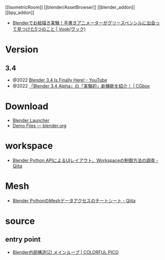 [[IsometricRoom]]
[[blender/AssetBrowser]]
[[blender_addon]]
[[bpy_addon]]

- [Blenderでお絵描き実験！手書きアニメーターがグリースペンシルに出会って見つけた5つのこと | Vook(ヴック)](https://vook.vc/n/3863)

# Version
## 3.4
- @2022 [Blender 3.4 Is Finally Here! - YouTube](https://www.youtube.com/watch?v=xqnVokt3tlI&ab_channel=askNK)
- @2022 [「Blender 3.4 Alpha」の「実験的」新機能を紹介！ | CGbox](https://cgbox.jp/2022/09/02/blender-3-4-alpha/)

# Download
- [Blender Launcher](https://dotbow.github.io/Blender-Launcher/)
- [Demo Files — blender.org](https://www.blender.org/download/demo-files/)

# workspace
- [Blender Python APIによるUIレイアウト、Workspaceの制御方法の調査 - Qiita](https://qiita.com/kenyoshi17/items/c30cbfc5e92e07423e91)

# Mesh
- [Blender PythonのMeshデータアクセスのチートシート - Qiita](https://qiita.com/kenyoshi17/items/b93bbba6451e3c6017e5)

# source
## entry point
- [Blender内部構造(2) メインループ | COLORFUL PICO](https://colorful-pico.net/wp/blender%E5%86%85%E9%83%A8%E6%A7%8B%E9%80%A02-%E3%83%A1%E3%82%A4%E3%83%B3%E3%83%AB%E3%83%BC%E3%83%97/)

